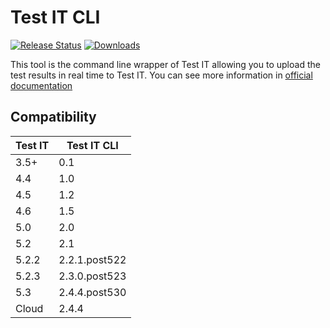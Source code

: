 # Test IT CLI

[![Release
Status](https://img.shields.io/pypi/v/testit-cli?style=plastic)](https://pypi.python.org/pypi/testit-cli)
[![Downloads](https://img.shields.io/pypi/dm/testit-cli?style=plastic)](https://pypi.python.org/pypi/testit-cli)

This tool is the command line wrapper of Test IT allowing you to upload the test results in real time to Test IT.
You can see more information in [official documentation](https://docs.testit.software/user-guide/integrations/cli.html)

## Compatibility

| Test IT | Test IT CLI   |
|---------|---------------|
| 3.5+    | 0.1           |
| 4.4     | 1.0           |
| 4.5     | 1.2           |
| 4.6     | 1.5           |
| 5.0     | 2.0           |
| 5.2     | 2.1           |
| 5.2.2   | 2.2.1.post522 |
| 5.2.3   | 2.3.0.post523 |
| 5.3     | 2.4.4.post530 |
| Cloud   | 2.4.4         |
 
